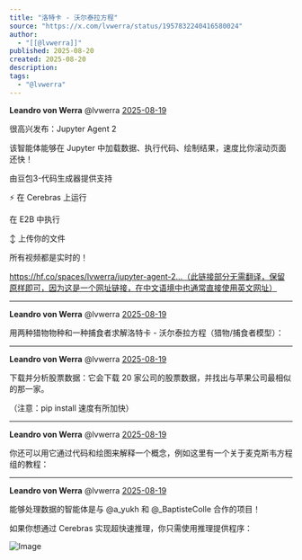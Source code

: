 ```yaml
---
title: "洛特卡 - 沃尔泰拉方程"
source: "https://x.com/lvwerra/status/1957832240416580024"
author:
  - "[[@lvwerra]]"
published: 2025-08-20
created: 2025-08-20
description:
tags:
  - "@lvwerra"
---
```

**Leandro von Werra** @lvwerra [2025-08-19](https://x.com/lvwerra/status/1957832240416580024)

  
很高兴发布：Jupyter Agent 2

该智能体能够在 Jupyter 中加载数据、执行代码、绘制结果，速度比你滚动页面还快！

由豆包3-代码生成器提供支持

⚡️ 在 Cerebras 上运行

在 E2B 中执行

↕️ 上传你的文件

所有视频都是实时的！

https://hf.co/spaces/lvwerra/jupyter-agent-2…（此链接部分无需翻译，保留原样即可，因为这是一个网址链接，在中文语境中也通常直接使用英文网址）

---

**Leandro von Werra** @lvwerra [2025-08-19](https://x.com/lvwerra/status/1957832242673115248)

  
用两种猎物物种和一种捕食者求解洛特卡 - 沃尔泰拉方程（猎物/捕食者模型）：

---

**Leandro von Werra** @lvwerra [2025-08-19](https://x.com/lvwerra/status/1957832244325654795)

  
下载并分析股票数据：它会下载 20 家公司的股票数据，并找出与苹果公司最相似的那一家。

（注意：pip install 速度有所加快）

---

**Leandro von Werra** @lvwerra [2025-08-19](https://x.com/lvwerra/status/1957832246309601457)

  
你还可以用它通过代码和绘图来解释一个概念，例如这里有一个关于麦克斯韦方程组的教程：

---

**Leandro von Werra** @lvwerra [2025-08-19](https://x.com/lvwerra/status/1957832248205439159)

  
能够处理数据的智能体是与 @a\_yukh 和 @\_BaptisteColle 合作的项目！

如果你想通过 Cerebras 实现超快速推理，你只需使用推理提供程序：

![Image](https://pbs.twimg.com/media/GyudOiZXwAAA26O?format=jpg&name=large)
